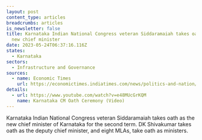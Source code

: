 ```yaml
---
layout: post
content_type: articles
breadcrumbs: articles
is_newsletter: false
title: Karnataka Indian National Congress veteran Siddaramaiah takes oath as the
  new chief minister
date: 2023-05-24T06:37:16.116Z
states:
  - Karnataka
sectors:
  - Infrastructure and Governance
sources:
  - name: Economic Times
    url: https://economictimes.indiatimes.com/news/politics-and-nation/congress-siddaramaiah-sworn-in-as-karnataka-cm-dk-shivakumar-takes-oath-as-his-deputy/articleshow/100374408.cms#:~:text=Congress%20veteran%20Siddharamaiah%20on%20Sunday,office%20at%20Bengaluru's%20Kanteerava%20Stadium.
details:
  - url: https://www.youtube.com/watch?v=e48MUcGrKQM
    name: Karnataka CM Oath Ceremony (Video)
---
```

Karnataka Indian National Congress veteran Siddaramaiah takes oath as the new chief minister of Karnataka for the second term. DK Shivakumar takes oath as the deputy chief minister, and eight MLAs, take oath as ministers.
